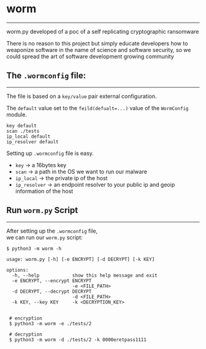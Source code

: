 # worm

---

worm.py developed of a poc of a self replicating cryptographic ransomware 

There is no reason to this project but simply educate developers
how to weaponize software in the name of science and software security,
so we could spread the art of software development growing community



## The `.wormconfig` file:

---
The file is based on a `key/value` pair external configuration.

The `default` value set to the `feild(defualt=...)` value of the  `WormConfig` module.

```text
key default
scan ./tests
ip_local default
ip_resolver default
```
Setting up `.wormconfig` file is easy. 
* `key` -> a 16bytes key
* `scan` -> a path in the OS we want to run our malware
* `ip_local` -> the private ip of the host
* `ip_resolver` -> an endpoint resolver to your public ip and geoip information of the host


## Run `worm.py` Script

---
After setting up the `.wormconfig` file,   
we can run our `worm.py` script:
```shell
$ python3 -m worm -h

usage: worm.py [-h] [-e ENCRYPT] [-d DECRYPT] [-k KEY]

options:
  -h, --help            show this help message and exit
  -e ENCRYPT, --encrypt ENCRYPT
                        -e <FILE_PATH>
  -d DECRYPT, --decrypt DECRYPT
                        -d <FILE_PATH>
  -k KEY, --key KEY     -k <DECRYPTION_KEY>
  
 
 # encryption
 $ python3 -m worm -e ./tests/2
 
 # decryption
 $ python3 -m worm -d ./tests/2 -k 0000eretpass1111
  ```
